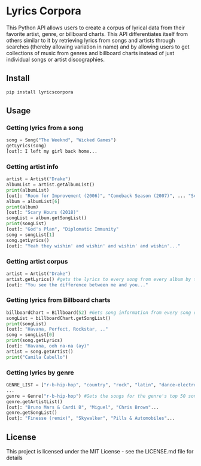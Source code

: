 # Lyrics Corpora
This Python API allows users to create a corpus of lyrical data from their favorite artist, genre, or billboard charts. This API differentiates itself from others similar to it by retrieving lyrics from songs and artists through searches (thereby allowing variation in name) and by allowing users to get collections of music from genres and billboard charts instead of just individual songs or artist discographies.  


## Install 

```python
pip install lyricscorpora
```
## Usage

### Getting lyrics from a song
```python
song = Song("The Weeknd", "Wicked Games")
getLyrics(song)
[out]: I left my girl back home...
```

### Getting artist info
```python
artist = Artist("Drake")
albumList = artist.getAlbumList()
print(albumList)
[out]: "Room for Improvement (2006)", "Comeback Season (2007)", ... "Scary Hours (2018)"
album = albumList[6]
print(album)
[out]: "Scary Hours (2018)"
songList = album.getSongList()
print(songList)
[out]: "God's Plan", "Diplomatic Immunity"
song = songList[1]
song.getLyrics()
[out]: "Yeah they wishin' and wishin' and wishin' and wishin'..."

```
### Getting artist corpus
```python
artist = Artist("Drake")
artist.getLyrics() #gets the lyrics to every song from every album by the artist
[out]: "You see the difference between me and you..."
```

### Getting lyrics from Billboard charts
```python
billboardChart = Billboard(52) #Gets song information from every song on the charts for the past 52 weeks
songList = billboardChart.getSongList()
print(songList)
[out]: "Havana, Perfect, Rockstar, .."
song = songList[0]
print(song.getLyrics)
[out]: "Havana, ooh na-na (ay)"
artist = song.getArtist()
print("Camila Cabello")
```

### Getting lyrics by genre
```python
GENRE_LIST = ["r-b-hip-hop", "country", "rock", "latin", "dance-electronic", "christian", "gospel"]
...
genre = Genre("r-b-hip-hop") #Gets the songs for the genre's top 50 songs for the past 2 years (must be from GENRE_LIST) 
genre.getArtistList()
[out]: "Bruno Mars & Cardi B", "Miguel", "Chris Brown"...
genre.getSongList()
[out]: "Finesse (remix)", "Skywalker", "Pills & Automobiles"...
```

## License
This project is licensed under the MIT License - see the LICENSE.md file for details
